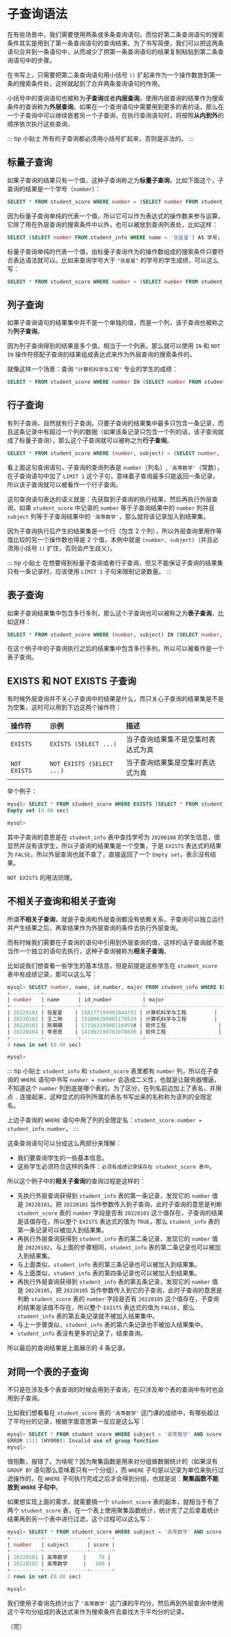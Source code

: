 # 子查询语法

在有些场景中，我们需要使用两条或多条查询语句，而恰好第二条查询语句的搜索条件其实是用到了第一条查询语句的查询结果。为了书写简便，我们可以把这两条语句合并到一条语句中，从而减少了把第一条查询语句的结果复制粘贴到第二条查询语句中的步骤。

在书写上，只需要把第二条查询语句用小括号 `()` 扩起来作为一个操作数放到第一条的搜索条件处，这样就起到了合并两条查询语句的作用。

小括号中的查询语句也被称为**子查询**或者**内层查询**，使用内层查询的结果作为搜索条件的查询称为**外层查询**。如果在一个查询语句中需要用到更多的表的话，那么在一个子查询中可以继续嵌套另一个子查询，在执行查询语句时，将按照**从内到外**的顺序依次执行这些查询。

::: tip 小贴士
所有的子查询都必须用小括号扩起来，否则是非法的。
:::

## 标量子查询

如果子查询的结果只有一个值，这种子查询称之为**标量子查询**。比如下面这个，子查询的结果是一个学号（`number`）：

```sql
SELECT * FROM student_score WHERE number = (SELECT number FROM student_info WHERE name = '张星星');
```

因为标量子查询单纯的代表一个值，所以它可以作为表达式的操作数来参与运算，它除了用在外层查询的搜索条件中以外，也可以被放到查询列表处，比如这样：

```sql
SELECT (SELECT number FROM student_info WHERE name = '张星星') AS 学号;
```

标量子查询单纯的代表一个值，由标量子查询作为的操作数组成的搜索条件只要符合表达语法就可以。比如来查询学号大于 `"张星星"` 的学号的学生成绩，可以这么写：

```sql
SELECT * FROM student_score WHERE number > (SELECT number FROM student_info WHERE name = '张星星');
```

## 列子查询

如果子查询语句的结果集中并不是一个单独的值，而是一个列，该子查询也被称之为**列子查询**。

因为列子查询得到的结果是多个值，相当于一个列表。那么就可以使用 `IN` 和 `NOT IN` 操作符搭配子查询的结果组成表达式来作为外层查询的搜索条件的。

就像这样一个场景：查询 `"计算机科学与工程"` 专业的学生的成绩：

```sql
SELECT * FROM student_score WHERE number IN (SELECT number FROM student_info WHERE major = '计算机科学与工程');
```

## 行子查询

有列子查询，自然就有行子查询。只要子查询的结果集中最多只包含一条记录，而且这条记录中有超过一个列的数据（如果该条记录只包含一个列的话，该子查询就成了标量子查询），那么这个子查询就可以被称之为**行子查询**。

```sql
SELECT * FROM student_score WHERE (number, subject) = (SELECT number, '高等数学' FROM student_info LIMIT 1);
```

看上面这句查询语句，子查询的查询列表是 `number`（列名）, `'高等数学'`（常数），在子查询语句中加了 `LIMIT 1` 这个子句，意味着子查询最多只能返回一条记录，所以该子查询就可以被看作一个行子查询。

这句查询语句表达的语义就是：先获取到子查询的执行结果，然后再执行外层查询，如果 `student_score` 中记录的 `number` 等于子查询结果中的 `number` 列并且 `subject` 列等于子查询结果中的 `'高等数学'`，那么就将该记录加入到结果集。

因为子查询执行后产生的结果集是一个行（包含 2 个列），所以外层查询里用作等值比较的另一个操作数也得是 2 个值，本例中就是 `(number, subject)`（并且必须用小括号 `()` 扩住，否则会产生歧义）。

::: tip 小贴士
在想要得到标量子查询或者行子查询，但又不能保证子查询的结果集只有一条记录时，应该使用 `LIMIT 1` 子句来限制记录数量。
:::

## 表子查询

如果子查询结果集中包含多行多列，那么这个子查询也可以被称之为**表子查询**，比如这样：

```sql
SELECT * FROM student_score WHERE (number, subject) IN (SELECT number, '高等数学' FROM student_info WHERE major = '计算机科学与工程');
```

在这个例子中的子查询执行之后的结果集中包含多行多列，所以可以被看作是一个表子查询。

## EXISTS 和 NOT EXISTS 子查询

有时候外层查询并不关心子查询中的结果是什么，而只关心子查询的结果集是不是为空集，这时可以用到下边这两个操作符：

| 操作符          | 示例                        | 描述                |
|:-------------|:--------------------------|:------------------|
| `EXISTS`     | `EXISTS (SELECT ...)`     | 当子查询结果集不是空集时表达式为真 |
| `NOT EXISTS` | `NOT EXISTS (SELECT ...)` | 当子查询结果集是空集时表达式为真  |

举个例子：

```sql
mysql> SELECT * FROM student_score WHERE EXISTS (SELECT * FROM student_info WHERE number = 20200108);
Empty set (0.00 sec)

mysql> 
```

其中子查询的意思是在 `student_info` 表中查找学号为 `20200108` 的学生信息，很显然并没有该学生，所以子查询的结果集是一个空集，于是 `EXISTS` 表达式的结果为 `FALSE`，所以外层查询也就不查了，直接返回了一个 `Empty set`，表示没有结果。

`NOT EXISTS` 的用法同理。

## 不相关子查询和相关子查询

所谓**不相关子查询**，就是子查询和外层查询都没有依赖关系，子查询可以独立运行并产生结果之后，再拿结果作为外层查询的条件去执行外层查询。

而有时候我们需要在子查询的语句中引用到外层查询的值，这样的话子查询就不能当作一个独立的语句去执行，这种子查询被称为**相关子查询**。

比如说我们想查看一些学生的基本信息，但是前提是这些学生在 `student_score` 表中有成绩记录，那可以这么写：

```sql
mysql> SELECT number, name, id_number, major FROM student_info WHERE EXISTS (SELECT * FROM student_score WHERE student_score.number = student_info.number);
+----------+-----------+--------------------+--------------------------+
| number   | name      | id_number          | major                    |
+----------+-----------+--------------------+--------------------------+
| 20220101 | 张星星    | 158177199901044792 | 计算机科学与工程         |
| 20220102 | 王二狗    | 151008199801178529 | 计算机科学与工程         |
| 20220103 | 陈珊珊    | 17156319980116959X | 软件工程                 |
| 20220104 | 李思思    | 141992199701078600 | 软件工程                 |
+----------+-----------+--------------------+--------------------------+
4 rows in set (0.00 sec)

mysql>
```

::: tip 小贴士
`student_info` 和 `student_score` 表里都有 `number` 列，所以在子查询的 `WHERE` 语句中书写 `number = number` 会造成二义性，也就是让服务器懵逼，不知道这个 `number` 列到底是哪个表的。为了区分，在列名前边加上了表名，并用点 `.` 连接起来，这种显式的将列所属的表名书写出来的名称称为该列的全限定名。

上边子查询的 `WHERE` 语句中用了列的全限定名：`student_score.number = student_info.number`。
:::

这条查询语句可以分成这么两部分来理解：

* 我们要查询学生的一些基本信息。
* 这些学生必须符合这样的条件：`必须有成绩记录保存在 student_score 表中`。

所以这个例子中的**相关子查询**的查询过程是这样的：

* 先执行外层查询获得到 `student_info` 表的第一条记录，发现它的 `number` 值是 `20220101`。把 `20220101` 当作参数传入到子查询，此时子查询的意思是判断 `student_score` 表的 `number` 字段是否有 `20220101` 这个值存在，子查询的结果是该值存在，所以整个 `EXISTS` 表达式的值为 `TRUE`，那么 `student_info` 表的第一条记录可以被加入到结果集。
* 再执行外层查询获得到 `student_info` 表的第二条记录，发现它的 `number` 值是 `20220102`，与上面的步骤相同，`student_info` 表的第二条记录也可以被加入到结果集。
* 与上面类似，`student_info` 表的第三条记录也可以被加入到结果集。
* 与上面类似，`student_info` 表的第四条记录也可以被加入到结果集。
* 再执行外层查询获得到 `student_info` 表的第五条记录，发现它的 `number` 值是 `20220105`，把 `20220105` 当作参数传入到它的子查询，此时子查询的意思是判断 `student_score` 表的 `number` 字段是否有 `20220105` 这个值存在，子查询的结果是该值不存在，所以整个 `EXISTS` 表达式的值为 `FALSE`，那么 `student_info` 表的第五条记录就不被加入结果集中。
* 与上一步骤类似，`student_info` 表的第六条记录也不被加入结果集中。
* `student_info` 表没有更多的记录了，结束查询。

所以最后的查询结果是上面展示的 4 条记录。

## 对同一个表的子查询

不只是在涉及多个表查询的时候会用到子查询，在只涉及单个表的查询中有时也会用到子查询。

比如我们想看看在 `student_score` 表的 `'高等数学'` 这门课的成绩中，有哪些超过了平均分的记录，根据字面意思第一反应是这么写：

```sql
mysql> SELECT * FROM student_score WHERE subject = '高等数学' AND score > AVG(score);
ERROR 1111 (HY000): Invalid use of group function
mysql>
```

很抱歉，报错了。为啥呢？因为聚集函数是用来对分组做数据统计的（如果没有 `GROUP BY` 语句那么意味着只有一个分组），而 `WHERE` 子句是以记录为单位来执行过滤操作的，在 `WHERE` 子句执行完成之后才会得到分组，也就是说：**聚集函数不能放到 `WHERE` 子句中**。

如果想实现上面的需求，就需要搞一个 `student_score` 表的副本，就相当于有了两个 `student_score` 表，在一个表上使用聚集函数统计，统计完了之后拿着统计结果再到另一个表中进行过滤，这个过程可以这么写：

```sql
mysql> SELECT * FROM student_score WHERE subject = '高等数学' AND score > (SELECT AVG(score) FROM student_score WHERE subject = '高等数学');
+----------+--------------+-------+
| number   | subject      | score |
+----------+--------------+-------+
| 20220101 | 高等数学     |    78 |
| 20220102 | 高等数学     |   100 |
+----------+--------------+-------+
2 rows in set (0.00 sec)

mysql>
```

我们使用子查询先统计出了 `'高等数学'` 这门课的平均分，然后再到外层查询中使用这个平均分组成的表达式来作为搜索条件去查找大于平均分的记录。

（完）
